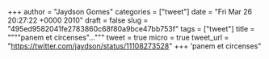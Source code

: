 
+++
author = "Jaydson Gomes"
categories = ["tweet"]
date = "Fri Mar 26 20:27:22 +0000 2010"
draft = false
slug = "495ed9582041fe2783860c68f80a9bce47bb753f"
tags = ["tweet"]
title = """"panem et circenses"..."""
tweet = true
micro = true
tweet_url = "https://twitter.com/jaydson/status/11108273528"
+++
'panem et circenses"
